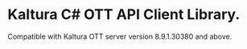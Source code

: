 # Kaltura C# OTT API Client Library.
Compatible with Kaltura OTT server version 8.9.1.30380 and above.
